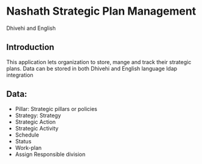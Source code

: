 # Nashath Strategic Plan Management
Dhivehi and English

## Introduction
This application lets organization to store, mange and track their strategic plans.
Data can be stored in both Dhivehi and English language
ldap integration

## Data:

* Pillar: Strategic pillars or policies
* Strategy: Strategy
* Strategic Action
* Strategic Activity
* Schedule
* Status
* Work-plan
* Assign Responsible division
